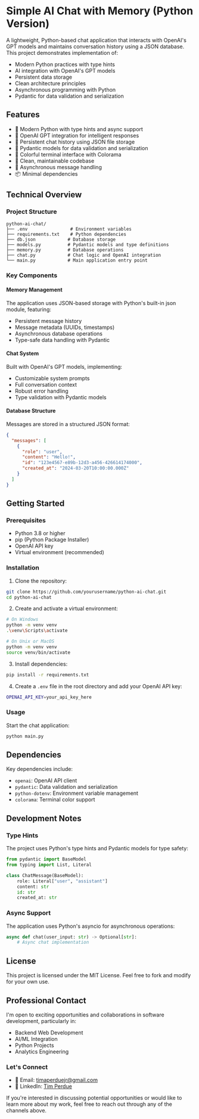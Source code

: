 # Simple AI Chat with Memory (Python Version)

A lightweight, Python-based chat application that interacts with OpenAI's GPT models and maintains conversation history using a JSON database. This project demonstrates implementation of:
- Modern Python practices with type hints
- AI integration with OpenAI's GPT models
- Persistent data storage
- Clean architecture principles
- Asynchronous programming with Python
- Pydantic for data validation and serialization

## Features

- 🐍 Modern Python with type hints and async support
- 🤖 OpenAI GPT integration for intelligent responses
- 💾 Persistent chat history using JSON file storage
- 📝 Pydantic models for data validation and serialization
- 🎨 Colorful terminal interface with Colorama
- 🚀 Clean, maintainable codebase
- 🔄 Asynchronous message handling
- 📦 Minimal dependencies

## Technical Overview

### Project Structure

```
python-ai-chat/
├── .env                # Environment variables
├── requirements.txt    # Python dependencies
├── db.json            # Database storage
├── models.py          # Pydantic models and type definitions
├── memory.py          # Database operations
├── chat.py            # Chat logic and OpenAI integration
└── main.py            # Main application entry point
```

### Key Components

#### Memory Management
The application uses JSON-based storage with Python's built-in json module, featuring:
- Persistent message history
- Message metadata (UUIDs, timestamps)
- Asynchronous database operations
- Type-safe data handling with Pydantic

#### Chat System
Built with OpenAI's GPT models, implementing:
- Customizable system prompts
- Full conversation context
- Robust error handling
- Type validation with Pydantic models

#### Database Structure
Messages are stored in a structured JSON format:
```json
{
  "messages": [
    {
      "role": "user",
      "content": "Hello!",
      "id": "123e4567-e89b-12d3-a456-426614174000",
      "created_at": "2024-03-20T10:00:00.000Z"
    }
  ]
}
```

## Getting Started

### Prerequisites

- Python 3.8 or higher
- pip (Python Package Installer)
- OpenAI API key
- Virtual environment (recommended)

### Installation

1. Clone the repository:
```bash
git clone https://github.com/yourusername/python-ai-chat.git
cd python-ai-chat
```

2. Create and activate a virtual environment:
```bash
# On Windows
python -m venv venv
.\venv\Scripts\activate

# On Unix or MacOS
python -m venv venv
source venv/bin/activate
```

3. Install dependencies:
```bash
pip install -r requirements.txt
```

4. Create a `.env` file in the root directory and add your OpenAI API key:
```bash
OPENAI_API_KEY=your_api_key_here
```

### Usage

Start the chat application:
```bash
python main.py
```

## Dependencies

Key dependencies include:
- `openai`: OpenAI API client
- `pydantic`: Data validation and serialization
- `python-dotenv`: Environment variable management
- `colorama`: Terminal color support

## Development Notes

### Type Hints
The project uses Python's type hints and Pydantic models for type safety:
```python
from pydantic import BaseModel
from typing import List, Literal

class ChatMessage(BaseModel):
    role: Literal["user", "assistant"]
    content: str
    id: str
    created_at: str
```

### Async Support
The application uses Python's asyncio for asynchronous operations:
```python
async def chat(user_input: str) -> Optional[str]:
    # Async chat implementation
```

## License

This project is licensed under the MIT License. Feel free to fork and modify for your own use.

## Professional Contact

I'm open to exciting opportunities and collaborations in software development, particularly in:
- Backend Web Development
- AI/ML Integration
- Python Projects
- Analytics Engineering

### Let's Connect
- 📧 Email: timaperduejr@gmail.com
- 💼 LinkedIn: [Tim Perdue](https://www.linkedin.com/in/tperdue/)

If you're interested in discussing potential opportunities or would like to learn more about my work, feel free to reach out through any of the channels above.